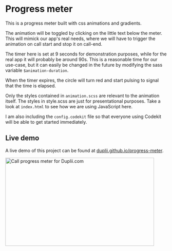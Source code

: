 # Progress meter

This is a progress meter built with css animations and gradients.

The animation will be toggled by clicking on the little text below the meter. This will mimick our app's real needs, where we will have to trigger the animation on call start and stop it on call-end.

The timer here is set at 9 seconds for demonstration purposes, while for the real app it will probably be around 90s. This is a reasonable time for our use-case, but it can easily be changed in the future by modifying the sass variable `$animation-duration`.

When the timer expires, the circle will turn red and start pulsing to signal that the time is elapsed.

Only the styles contained in `animation.scss` are relevant to the animation itself. The styles in style.scss are just for presentational purposes. Take a look at `index.html` to see how we are using JavaScript here.

I am also including the `config.codekit` file so that everyone using Codekit will be able to get started immediately.

## Live demo

A live demo of this project can be found at [duplii.github.io/progress-meter](http://duplii.github.io/progress-meter "Duplii | Progress meter demo").

<img src="http://duplii.s3.amazonaws.com/call-progress.jpg" width="463" height="275" alt="Call progress meter for Duplii.com" />